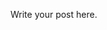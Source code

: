 <!--
.. title: Lecture 21-16 Applied Entomology
.. slug: lecture-21-16-applied-entomology
.. date: 2021-10-20 12:45:00 UTC+10:00
.. tags:
.. category:
.. link:
.. description:
.. type: text
-->

Write your post here.
